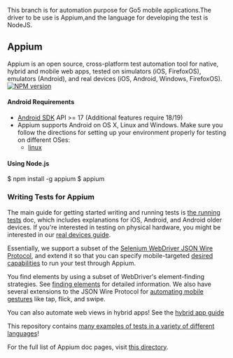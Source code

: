 This branch is for automation purpose for Go5 mobile applications.The driver to be use is Appium,and the language for developing the test is NodeJS.

## Appium

Appium is an open source, cross-platform test automation tool for native, hybrid and mobile web apps, tested on simulators (iOS, FirefoxOS), emulators (Android), and real devices (iOS, Android, Windows, FirefoxOS).
[![NPM version](https://badge.fury.io/js/appium.svg)](https://npmjs.org/package/appium)

#### Android Requirements

* [Android SDK](http://developer.android.com) API &gt;= 17 (Additional features require 18/19)
* Appium supports Android on OS X, Linux and Windows. Make sure you follow the
  directions for setting up your environment properly for testing on different OSes:
  * [linux](/docs/en/appium-setup/running-on-linux.md)
  
#### Using Node.js

$ npm install -g appium
$ appium


### Writing Tests for Appium

The main guide for getting started writing and running tests is [the running tests](/docs/en/writing-running-appium/running-tests.md) doc, which includes explanations for iOS, Android, and Android older devices. If you're interested in testing on physical hardware, you might be interested in our [real devices guide](/docs/en/appium-setup/real-devices.md).

Essentially, we support a subset of the [Selenium WebDriver JSON Wire Protocol](https://w3c.github.io/webdriver/webdriver-spec.html), and extend it so that you can specify mobile-targeted [desired capabilities](/docs/en/writing-running-appium/caps.md) to run your test through Appium.

You find elements by using a subset of WebDriver's element-finding strategies.
See [finding elements](/docs/en/writing-running-appium/finding-elements.md) for detailed information. We also have several extensions to the JSON Wire Protocol for [automating mobile gestures](/docs/en/writing-running-appium/touch-actions.md) like tap, flick, and swipe.

You can also automate web views in hybrid apps! See the [hybrid app guide](/docs/en/advanced-concepts/hybrid.md)

This repository contains [many examples of tests in a variety of different languages](https://github.com/appium/sample-code)!

For the full list of Appium doc pages, visit [this directory](/docs/en/).
```  
